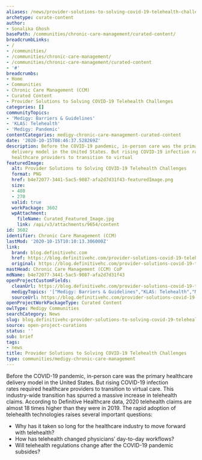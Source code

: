 ```yaml
---
aliases: /news/provider-solutions-to-solving-covid-19-telehealth-challenges
archetype: curate-content
author:
- Sonalika Ghosh
basePath: /communities/chronic-care-management/curated-content/
breadcrumbLinks:
- /
- /communities/
- /communities/chronic-care-management/
- /communities/chronic-care-management/curated-content
- '#'
breadcrumbs:
- Home
- Communities
- Chronic Care Management (CCM)
- Curated Content
- Provider Solutions to Solving COVID-19 Telehealth Challenges
categories: []
communityTopics:
- 'Medigy: Barriers & Guidelines'
- 'KLAS: Telehealth'
- 'Medigy: Pandemic'
contentCategories: medigy-chronic-care-management-curated-content
date: '2020-10-15T08:46:37.528269Z'
description: Before the COVID-19 pandemic, in-person care was the primary healthcare
  delivery model in the United States. But rising COVID-19 infection rates required
  healthcare providers to transition to virtual
featuredImage:
  alt: Provider Solutions to Solving COVID-19 Telehealth Challenges
  format: PNG
  href: b4e72077-3441-5ac5-9087-afa2d7d31f43-featuredImage.png
  size:
  - 480
  - 270
  valid: true
  workPackage: 3602
  wpAttachment:
    fileName: Curated_Featured_Image.jpg
    link: /api/v3/attachments/9654/content
id: 3602
identifier: Chronic Care Management (CCM)
lastMod: '2020-10-15T10:10:13.306000Z'
link:
  brand: blog.definitivehc.com
  href: https://blog.definitivehc.com/provider-solutions-covid-19-telehealth-challenges
  original: https://blog.definitivehc.com/provider-solutions-covid-19-telehealth-challenges
mastHead: Chronic Care Management (CCM) CoP
mdName: b4e72077-3441-5ac5-9087-afa2d7d31f43
openProjectCustomFields:
  cleanUrl: https://blog.definitivehc.com/provider-solutions-covid-19-telehealth-challenges
  medigyTopics: '["Medigy: Barriers & Guidelines","KLAS: Telehealth","Medigy: Pandemic"]'
  sourceUrl: https://blog.definitivehc.com/provider-solutions-covid-19-telehealth-challenges
openProjectWorkPackageType: Curated Content
owlType: Medigy Communities
searchCategory: News
slug: blog.definitivehc-provider-solutions-to-solving-covid-19-telehealth-challenges
source: open-project-curations
status: ''
sub: brief
tags:
- news
title: Provider Solutions to Solving COVID-19 Telehealth Challenges
type: communities/medigy-chronic-care-management
---
```


<p>Before the&nbsp;COVID-19 pandemic, in-person care was the primary healthcare delivery model in the United States. But rising&nbsp;COVID-19 infection rates&nbsp;required healthcare providers to transition to virtual care. This industry-wide transition has spurred a&nbsp;massive increase in telehealth claims. According to Definitive Healthcare data,&nbsp;2020 telehealth claims&nbsp;are almost 18 times higher than they were in 2019. The rapid adoption of telehealth technologies raises several important questions:</p><ul><li>Why has it taken so long for the healthcare industry to move forward with telehealth?</li><li>How has telehealth changed physicians’ day-to-day workflows?</li><li>Will telehealth regulations change after the COVID-19 pandemic subsides?</li></ul>